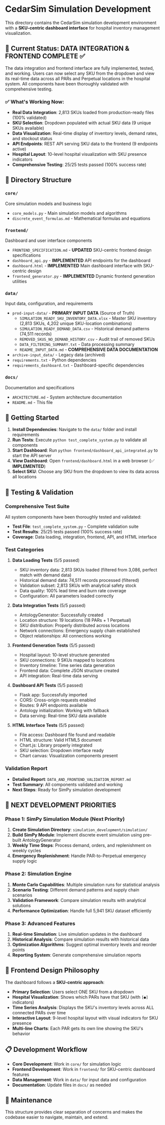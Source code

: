 # CedarSim Simulation Development

This directory contains the CedarSim simulation development environment with a **SKU-centric dashboard interface** for hospital inventory management visualization.

## 🎯 **Current Status: DATA INTEGRATION & FRONTEND COMPLETE** ✅

The data integration and frontend interface are fully implemented, tested, and working. Users can now select any SKU from the dropdown and view its real-time data across all PARs and Perpetual locations in the hospital system. All components have been thoroughly validated with comprehensive testing.

### ✅ **What's Working Now:**
- **Real Data Integration**: 2,813 SKUs loaded from production-ready files (100% validated)
- **SKU Selection**: Dropdown populated with actual SKU data (9 unique SKUs available)
- **Data Visualization**: Real-time display of inventory levels, demand rates, and stockout status
- **API Endpoints**: REST API serving SKU data to the frontend (9 endpoints active)
- **Hospital Layout**: 10-level hospital visualization with SKU presence indicators
- **Comprehensive Testing**: 25/25 tests passed (100% success rate)

## 📁 Directory Structure

### `core/`
Core simulation models and business logic
- `core_models.py` - Main simulation models and algorithms
- `discrete_event_formulas.md` - Mathematical formulas and equations

### `frontend/`
Dashboard and user interface components
- `FRONTEND_SPECIFICATION.md` - **UPDATED** SKU-centric frontend design specifications
- `dashboard_api.py` - **IMPLEMENTED** API endpoints for the dashboard
- `dashboard.html` - **IMPLEMENTED** Main dashboard interface with SKU-centric design
- `frontend_generator.py` - **IMPLEMENTED** Dynamic frontend generation utilities

### `data/`
Input data, configuration, and requirements
- `prod-input-data/` - **PRIMARY INPUT DATA** (Source of Truth)
  - `SIMULATION_READY_SKU_INVENTORY_DATA.xlsx` - Master SKU inventory (2,813 SKUs, 4,202 unique SKU-location combinations)
  - `SIMULATION_READY_DEMAND_DATA.csv` - Historical demand patterns (74,511 records)
  - `REMOVED_SKUS_NO_DEMAND_HISTORY.csv` - Audit trail of removed SKUs
  - `DATA_FILTERING_SUMMARY.txt` - Data processing summary
  - `README_INPUT_DATA.md` - **COMPREHENSIVE DATA DOCUMENTATION**
- `archive-input_data/` - Legacy data (archived)
- `requirements.txt` - Python dependencies
- `requirements_dashboard.txt` - Dashboard-specific dependencies

### `docs/`
Documentation and specifications
- `ARCHITECTURE.md` - System architecture documentation
- `README.md` - This file

## 🚀 Getting Started

1. **Install Dependencies**: Navigate to the `data/` folder and install requirements
2. **Run Tests**: Execute `python test_complete_system.py` to validate all components
3. **Start Dashboard**: Run `python frontend/dashboard_api_integrated.py` to start the API server
4. **View Dashboard**: Open `frontend/dashboard.html` in a web browser (✅ **IMPLEMENTED**)
5. **Select SKU**: Choose any SKU from the dropdown to view its data across all locations

## 🧪 **Testing & Validation**

### **Comprehensive Test Suite**
All system components have been thoroughly tested and validated:

- **Test File**: `test_complete_system.py` - Complete validation suite
- **Test Results**: 25/25 tests passed (100% success rate)
- **Coverage**: Data loading, integration, frontend, API, and HTML interface

### **Test Categories**
1. **Data Loading Tests** (5/5 passed)
   - SKU inventory data: 2,813 SKUs loaded (filtered from 3,086, perfect match with demand data)
   - Historical demand data: 74,511 records processed (filtered)
   - Validation subset: 2,813 SKUs with analytical safety stock
   - Data quality: 100% lead time and burn rate coverage
   - Configuration: All parameters loaded correctly

2. **Data Integration Tests** (5/5 passed)
   - AntologyGenerator: Successfully created
   - Location structure: 19 locations (18 PARs + 1 Perpetual)
   - SKU distribution: Properly distributed across locations
   - Network connections: Emergency supply chain established
   - Object relationships: All connections working

3. **Frontend Generation Tests** (5/5 passed)
   - Hospital layout: 10-level structure generated
   - SKU connections: 9 SKUs mapped to locations
   - Inventory timeline: Time series data generation
   - Frontend data: Complete JSON structure created
   - API integration: Real-time data serving

4. **Dashboard API Tests** (5/5 passed)
   - Flask app: Successfully imported
   - CORS: Cross-origin requests enabled
   - Routes: 9 API endpoints available
   - Antology initialization: Working with fallback
   - Data serving: Real-time SKU data available

5. **HTML Interface Tests** (5/5 passed)
   - File access: Dashboard file found and readable
   - HTML structure: Valid HTML5 document
   - Chart.js: Library properly integrated
   - SKU selection: Dropdown interface ready
   - Chart canvas: Visualization components present

### **Validation Report**
- **Detailed Report**: `DATA_AND_FRONTEND_VALIDATION_REPORT.md`
- **Test Summary**: All components validated and working
- **Next Steps**: Ready for SimPy simulation development

## 🎯 **NEXT DEVELOPMENT PRIORITIES**

### **Phase 1: SimPy Simulation Module** (Next Priority)
1. **Create Simulation Directory**: `simulation_development/simulation/`
2. **Build SimPy Module**: Implement discrete event simulation using pre-built AntologyGenerator
3. **Weekly Time Steps**: Process demand, orders, and replenishment on weekly cycles
4. **Emergency Replenishment**: Handle PAR-to-Perpetual emergency supply logic

### **Phase 2: Simulation Engine**
1. **Monte Carlo Capabilities**: Multiple simulation runs for statistical analysis
2. **Scenario Testing**: Different demand patterns and supply chain scenarios
3. **Validation Framework**: Compare simulation results with analytical solutions
4. **Performance Optimization**: Handle full 5,941 SKU dataset efficiently

### **Phase 3: Advanced Features**
1. **Real-time Simulation**: Live simulation updates in the dashboard
2. **Historical Analysis**: Compare simulation results with historical data
3. **Optimization Algorithms**: Suggest optimal inventory levels and reorder points
4. **Reporting System**: Generate comprehensive simulation reports

## 🎨 **Frontend Design Philosophy**

The dashboard follows a **SKU-centric approach**:

- **Primary Selection**: Users select ONE SKU from a dropdown
- **Hospital Visualization**: Shows which PARs have that SKU (with `[●]` indicators)
- **Time Series Analysis**: Displays the SKU's inventory levels across ALL connected PARs over time
- **Interactive Layout**: 9-level hospital layout with visual indicators for SKU presence
- **Multi-line Charts**: Each PAR gets its own line showing the SKU's behavior

## 📋 Development Workflow

- **Core Development**: Work in `core/` for simulation logic
- **Frontend Development**: Work in `frontend/` for SKU-centric dashboard features
- **Data Management**: Work in `data/` for input data and configuration
- **Documentation**: Update files in `docs/` as needed

## 🔧 Maintenance

This structure provides clear separation of concerns and makes the codebase easier to navigate, maintain, and extend.
